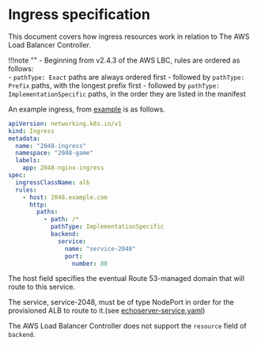 # Ingress specification
This document covers how ingress resources work in relation to The AWS Load Balancer Controller.

!!!note ""
    - Beginning from v2.4.3 of the AWS LBC, rules are ordered as follows:  
        - `pathType: Exact` paths are always ordered first 
        - followed by `pathType: Prefix` paths, with the longest prefix first
        - followed by `pathType: ImplementationSpecific` paths, in the order they are listed in the manifest

An example ingress, from [example](../../examples/2048/2048_full.yaml) is as follows.

```yaml
apiVersion: networking.k8s.io/v1
kind: Ingress
metadata:
  name: "2048-ingress"
  namespace: "2048-game"
  labels:
    app: 2048-nginx-ingress
spec:
  ingressClassName: alb
  rules:
    - host: 2048.example.com
      http:
        paths:
          - path: /*
            pathType: ImplementationSpecific
            backend:
              service:
                name: "service-2048"
                port:
                  number: 80
```

The host field specifies the eventual Route 53-managed domain that will route to this service.

The service, service-2048, must be of type NodePort in order for the provisioned ALB to route to it.(see [echoserver-service.yaml](../../examples/echoservice/echoserver-service.yaml))

The AWS Load Balancer Controller does not support the `resource` field of `backend`.

